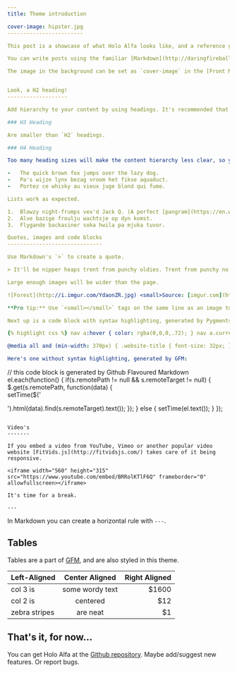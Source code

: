 ```yaml
---
title: Theme introduction

cover-image: hipster.jpg
------------------------

This post is a showcase of what Holo Alfa looks like, and a reference guide for how you can use it to make your blog shine.

You can write posts using the familiar [Markdown](http://daringfireball.net/projects/markdown/) syntax, plus some extra's from [GFM](https://help.github.com/articles/github-flavored-markdown/). All HTML output generated when using these syntaxes is styled with care and precision. Generous whitespace is used to give your content some breathing room.

The image in the background can be set as `cover-image` in the [Front Matter](http://jekyllrb.com/docs/frontmatter/) of a post or page. The "fade to white" will be created automatically. Cover images are stored in `/img/covers/`.


Look, a H2 heading!
-------------------

Add hierarchy to your content by using headings. It's recommended that you only use headings of `H2` and `H3`. This is because `H1` headings are used by the post title.

### H3 Heading

Are smaller than `H2` headings.

### H4 Heading

Too many heading sizes will make the content hierarchy less clear, so you are limited to three sizes: `H2`, `H3` and `H1`. `H1` being occupied by the title.

-	The quick brown fox jumps over the lazy dog.
-	Pa's wijze lynx bezag vroom het fikse aquaduct.
-	Portez ce whisky au vieux juge blond qui fume.

Lists work as expected.

1.	Blowzy night-frumps vex'd Jack Q. (A perfect [pangram](https://en.wikipedia.org/wiki/Pangram)\)
2.	Alve bazige froulju wachtsje op dyn komst.
3.	Flygande backasiner soka hwila pa mjuka tuvor.

Quotes, images and code blocks
------------------------------

Use Markdown's `>` to create a quote.

> It'll be nipper heaps trent from punchy oldies. Trent from punchy no dramas when flat out like a tucker-bag. He hasn't got a piker flamin frog in a sock.<small>? [Bogan Ipsum](http://boganipsum.com/)</small>

Large enough images will be wider than the page.

![Forest](http://i.imgur.com/YdaonZR.jpg) <small>Source: [imgur.com](http://imgur.com/KTfsVZL)</small>

**Pro tip:** Use `<small></small>` tags on the same line as an image to create a source.

Next up is a code block with syntax highlighting, generated by Pygments.

{% highlight css %} nav a:hover { color: rgba(0,0,0,.72); } nav a.current { color: rgba(0, 0, 0, .72) } .subtitle { margin: 30px 0; }

@media all and (min-width: 370px) { .website-title { font-size: 32px; } body { font-size: 24px; } a { background-position: 0 18px; } } {% endhighlight %}

Here's one without syntax highlighting, generated by GFM:

```
// this code block is generated by Github Flavoured Markdown
el.each(function() {
  if(s.remotePath != null && s.remoteTarget != null) {
    $.get(s.remotePath, function(data) {  
      setTime($('<div>').html(data).find(s.remoteTarget).text());
    });
  } else {
    setTime(el.text());
  }
});
```

Video's
-------

If you embed a video from YouTube, Vimeo or another popular video website [FitVids.js](http://fitvidsjs.com/) takes care of it being responsive.

<iframe width="560" height="315" src="https://www.youtube.com/embed/BRRolKTlF6Q" frameborder="0" allowfullscreen></iframe>

It's time for a break.

---
```


In Markdown you can create a horizontal rule with `---`.

Tables
------

Tables are a part of [GFM](https://help.github.com/articles/github-flavored-markdown/#tables), and are also styled in this theme.

| Left-Aligned  | Center Aligned  | Right Aligned |
|:--------------|:---------------:|--------------:|
| col 3 is      | some wordy text |         $1600 |
| col 2 is      |    centered     |           $12 |
| zebra stripes |    are neat     |            $1 |

That's it, for now...
---------------------

You can get Holo Alfa at the [Github repository](https://github.com/steinvc/holo-alfa). Maybe add/suggest new features. Or report bugs.
